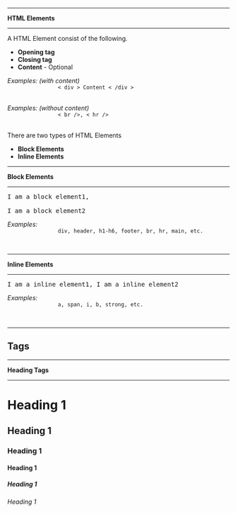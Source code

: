 <html>
    <head>
    </head>
    <body>
        <!-- Block Elements -->
        <hr/><b>HTML Elements</b><hr/>
        A HTML Element consist of the following.
        <ul>
            <li><b>Opening tag</b></li>
            <li><b>Closing tag</b></li>
            <li><b>Content</b> - Optional</li>
        </ul>
        <div>
            <i>Examples: (with content)</i>
            <code>
                < div > Content < /div >
            </code><br/><br/>
            <i>Examples: (without content)</i>
            <code>
                < br />, < hr />
            </code><br/><br/>
            There are two types of HTML Elements
            <ul>
                <li><b>Block Elements</b></li>
                <li><b>Inline Elements</b></li>
            </ul>
        </div>
        <!-- Block Elements -->
        <hr/><b>Block Elements</b><hr/>
        <pre><div>I am a block element1,</div> <div>I am a block element2</div></pre>
        <div>
            <i>Examples:</i>
            <code>
                div, header, h1-h6, footer, br, hr, main, etc.
            </code>
            <br/><br/>
        </div>
        <!-- INLINE Elements -->
        <hr/><b>Inline Elements</b><hr/>
        <pre><span>I am a inline element1,</span> <span>I am a inline element2</span></pre>
        <div>
            <i>Examples:</i>
            <code>
                a, span, i, b, strong, etc.
            </code>
            <br/><br/>
        </div>
        <!-- Heading Tags H1...H6 -->
        <hr/><h2>Tags</h2><hr/>
        <b>Heading Tags</b><hr/>
        <h1>Heading 1</h1>
        <h2>Heading 1</h2>
        <h3>Heading 1</h3>
        <h4>Heading 1</h4>
        <h5>Heading 1</h5>
        <h6>Heading 1</h6> 
        <!-- <hr/><b>Modern Tags</b><hr/> -->
    </body>
</html>